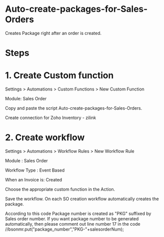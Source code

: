 # Auto-create-packages-for-Sales-Orders

Creates Package right after an order is created.

# Steps
# 1. Create Custom function

Settings > Automations > Custom Functions > New Custom Function 

Module: Sales Order

Copy and paste the script Auto-create-packages-for-Sales-Orders.

Create connection for Zoho Inventory - zilink

# 2. Create workflow

Settings > Automations > Workflow Rules > New Workflow Rule

Module : Sales Order

Workflow Type : Event Based

When an Invoice is: Created

Choose the appropriate custom function in the Action.

Save the workflow. On each SO creation workflow automatically creates the package.

According to this code Package number is created as "PKG" suffixed by Sales order number.
If you want package number to be generated automatically, then please comment out line number 17 in the code //bsonmr.put("package_number","PKG-"+salesorderNum);

